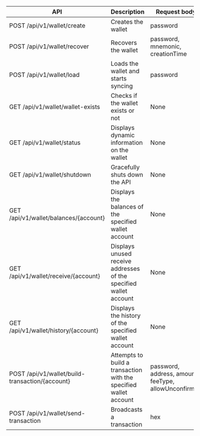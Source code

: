 |API | Description    | Request body    | Response body   |
|--- | ---- | ---- | ---- |
|POST /api/v1/wallet/create  | Creates the wallet | password | mnemonic, creationTime |
|POST /api/v1/wallet/recover  | Recovers the wallet | password, mnemonic, creationTime | None |
|POST /api/v1/wallet/load | Loads the wallet and starts syncing | password  | None |
|GET /api/v1/wallet/wallet-exists | Checks if the wallet exists or not | None  | value |
|GET /api/v1/wallet/status | Displays dynamic information on the wallet | None  | walletState, headerHeight, trackingHeight, connectedNodeCount, memPoolTransactionCount, changeBump |
|GET /api/v1/wallet/shutdown | Gracefully shuts down the API | None  | None |
|GET /api/v1/wallet/balances/{account} | Displays the balances of the specified wallet account | None  | available, incoming |
|GET /api/v1/wallet/receive/{account} | Displays unused receive addresses of the specified wallet account | None  | addresses[] |
|GET /api/v1/wallet/history/{account} | Displays the history of the specified wallet account | None  | history[] |
|POST /api/v1/wallet/build-transaction/{account} | Attempts to build a transaction with the specified wallet account | password, address, amount, feeType, allowUnconfirmed  | spendsUnconfirmed, fee, feePercentOfSent, hex, transaction |
|POST /api/v1/wallet/send-transaction | Broadcasts a transaction | hex  | None |
